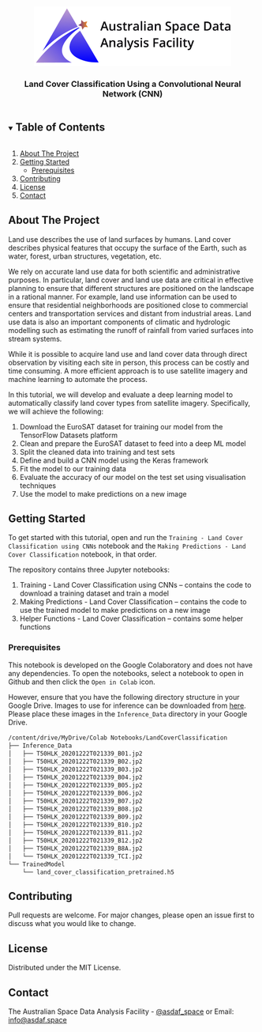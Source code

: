 <!-- PROJECT LOGO -->
<br />
<p align="center">
  <a href="https://github.com/AustralianSDAF">
    <img src="imgs/asdaf_logo.png" alt="Logo" width="400">
  </a>

  <h3 align="center">Land Cover Classification Using a Convolutional Neural Network (CNN)</h3>

<!-- TABLE OF CONTENTS -->
<details open="open">
  <summary><h2 style="display: inline-block">Table of Contents</h2></summary>
  <ol>
    <li>
      <a href="#about-the-project">About The Project</a>
    </li>
    <li>
      <a href="#getting-started">Getting Started</a>
      <ul>
        <li><a href="#prerequisites">Prerequisites</a></li>
      </ul>
    </li>
    <li><a href="#contributing">Contributing</a></li>
    <li><a href="#license">License</a></li>
    <li><a href="#contact">Contact</a></li>
  </ol>
</details>

<!-- ABOUT THE PROJECT -->
## About The Project

Land use describes the use of land surfaces by humans. Land cover describes physical features that occupy the surface of the Earth, such as water, forest, urban structures, vegetation, etc.

We rely on accurate land use data for both scientific and administrative purposes. In particular, land cover and land use data are critical in effective planning to ensure that different structures are positioned on the landscape in a rational manner. For example, land use information can be used to ensure that residential neighborhoods are positioned close to commercial centers and transportation services and distant from industrial areas. Land use data is also an important components of climatic and hydrologic modelling such as estimating the runoff of rainfall from varied surfaces into stream systems.

While it is possible to acquire land use and land cover data through direct observation by visiting each site in person, this process can be costly and time consuming. A more efficient approach is to use satellite imagery and machine learning to automate the process.

In this tutorial, we will develop and evaluate a deep learning model to automatically classify land cover types from satellite imagery. Specifically, we will achieve the following:   

1. Download the EuroSAT dataset for training our model from the TensorFlow Datasets platform
2. Clean and prepare the EuroSAT dataset to feed into a deep ML model
3. Split the cleaned data into training and test sets
4. Define and build a CNN model using the Keras framework
5. Fit the model to our training data
6. Evaluate the accuracy of our model on the test set using visualisation techniques
7. Use the model to make predictions on a new image


<!-- GETTING STARTED -->
## Getting Started

To get started with this tutorial, open and run the `Training - Land Cover Classification using CNNs` notebook and the `Making Predictions - Land Cover Classification` notebook, in that order.

The repository contains three Jupyter notebooks:
1. Training - Land Cover Classification using CNNs – contains the code to download a training dataset and train a model
2. Making Predictions - Land Cover Classification – contains the code to use the trained model to make predictions on a new image
3. Helper Functions - Land Cover Classification – contains some helper functions

### Prerequisites

This notebook is developed on the Google Colaboratory and does not have any dependencies. To open the notebooks, select a notebook to open in Github and then click the `Open in Colab` icon.

However, ensure that you have the following directory structure in your Google Drive. Images to use for inference can be downloaded from [here](https://drive.google.com/drive/folders/11qVbE9eXtTpbBSwACYpB6__UtfDAp6iF?usp=sharing). Please place these images in the `Inference_Data` directory in your Google Drive.

```
/content/drive/MyDrive/Colab Notebooks/LandCoverClassification
├── Inference_Data
│   ├── T50HLK_20201222T021339_B01.jp2
│   ├── T50HLK_20201222T021339_B02.jp2
│   ├── T50HLK_20201222T021339_B03.jp2
│   ├── T50HLK_20201222T021339_B04.jp2
│   ├── T50HLK_20201222T021339_B05.jp2
│   ├── T50HLK_20201222T021339_B06.jp2
│   ├── T50HLK_20201222T021339_B07.jp2
│   ├── T50HLK_20201222T021339_B08.jp2
│   ├── T50HLK_20201222T021339_B09.jp2
│   ├── T50HLK_20201222T021339_B10.jp2
│   ├── T50HLK_20201222T021339_B11.jp2
│   ├── T50HLK_20201222T021339_B12.jp2
│   ├── T50HLK_20201222T021339_B8A.jp2
│   └── T50HLK_20201222T021339_TCI.jp2
└── TrainedModel
    └── land_cover_classification_pretrained.h5
```

<!-- CONTRIBUTING -->
## Contributing

Pull requests are welcome. For major changes, please open an issue first to discuss what you would like to change.

<!-- LICENSE -->
## License

Distributed under the MIT License.


<!-- CONTACT -->
## Contact

The Australian Space Data Analysis Facility - [@asdaf_space](https://twitter.com/asdaf_space) or Email: info@asdaf.space
